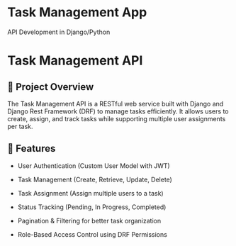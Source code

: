 # Task Management App
API Development in Django/Python

# Task Management API

## 📌 Project Overview

The Task Management API is a RESTful web service built with Django and Django Rest Framework (DRF) to manage tasks efficiently. It allows users to create, assign, and track tasks while supporting multiple user assignments per task.

## 🚀 Features

- User Authentication (Custom User Model with JWT)

- Task Management (Create, Retrieve, Update, Delete)

- Task Assignment (Assign multiple users to a task)

- Status Tracking (Pending, In Progress, Completed)

- Pagination & Filtering for better task organization

- Role-Based Access Control using DRF Permissions
